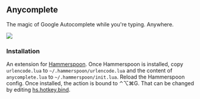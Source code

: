 ## Anycomplete

The magic of Google Autocomplete while you're typing. Anywhere.

![](http://i.imgur.com/kYoE7hs.gif)

### Installation

An extension for [Hammerspoon](http://hammerspoon.org/). Once Hammerspoon is installed, copy `urlencode.lua` to `~/.hammerspoon/urlencode.lua` and the content of `anycomplete.lua` to `~/.hammerspoon/init.lua`. Reload the Hammerspoon config. Once installed, the action is bound to ⌃⌥⌘G. That can be changed by editing [hs.hotkey.bind](https://github.com/nathancahill/hammerspoon-config/blob/master/anycomplete.lua#L5).
